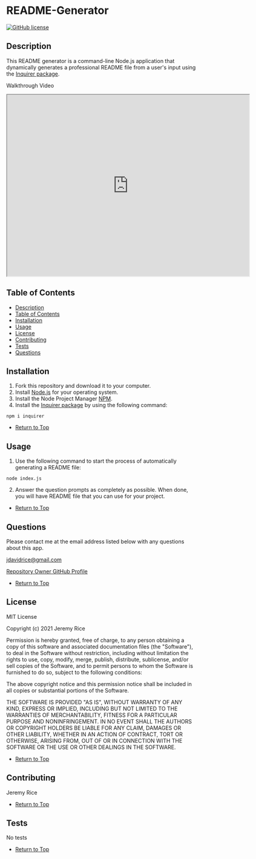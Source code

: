# README-Generator 
[![GitHub license](https://img.shields.io/github/license/jdavidrice/README-Generator)](https://github.com/jdavidrice/README-Generator/blob/master/LICENSE)
## Description 

This README generator is a command-line Node.js application that dynamically generates a professional README file from a user's input using the [Inquirer package](https://www.npmjs.com/package/inquirer).

Walkthrough Video

<iframe src="https://drive.google.com/file/d/1ckqmNw_jXqsfP2GgDb8lv5rJ2Sq1aI-M/preview" width="640" height="480"></iframe>

## Table of Contents

* [Description](#Description)
* [Table of Contents](#Table-of-Contents)
* [Installation](#Installation)
* [Usage](#Usage)
* [License](#License)
* [Contributing](#Contributing)
* [Tests](#Tests)
* [Questions](#Questions)

## Installation

1. Fork this repository and download it to your computer.
2. Install [Node.js](https://nodejs.org/en/download/) for your operating system. 
3. Install the Node Project Manager [NPM](https://docs.npmjs.com/downloading-and-installing-node-js-and-npm).
4. Install the [Inquirer package](https://www.npmjs.com/package/inquirer) by using the following command:
```
npm i inquirer
```
* [Return to Top](#README-Generator)

## Usage 

1. Use the following command to start the process of automatically generating a README file:
```
node index.js
```
2. Answer the question prompts as completely as possible. When done, you will have README file that you can use for your project.  

* [Return to Top](#README-Generator)

## Questions

Please contact me at the email address listed below with any questions about this app. 

[jdavidrice@gmail.com](mailto:jdavidrice@gmail.com)

[Repository Owner GitHub Profile](https://github.com/jdavidrice)

* [Return to Top](#README-Generator)

## License

MIT License

Copyright (c) 2021 Jeremy Rice

Permission is hereby granted, free of charge, to any person obtaining a copy
of this software and associated documentation files (the "Software"), to deal
in the Software without restriction, including without limitation the rights
to use, copy, modify, merge, publish, distribute, sublicense, and/or sell
copies of the Software, and to permit persons to whom the Software is
furnished to do so, subject to the following conditions:

The above copyright notice and this permission notice shall be included in all
copies or substantial portions of the Software.

THE SOFTWARE IS PROVIDED "AS IS", WITHOUT WARRANTY OF ANY KIND, EXPRESS OR
IMPLIED, INCLUDING BUT NOT LIMITED TO THE WARRANTIES OF MERCHANTABILITY,
FITNESS FOR A PARTICULAR PURPOSE AND NONINFRINGEMENT. IN NO EVENT SHALL THE
AUTHORS OR COPYRIGHT HOLDERS BE LIABLE FOR ANY CLAIM, DAMAGES OR OTHER
LIABILITY, WHETHER IN AN ACTION OF CONTRACT, TORT OR OTHERWISE, ARISING FROM,
OUT OF OR IN CONNECTION WITH THE SOFTWARE OR THE USE OR OTHER DEALINGS IN THE
SOFTWARE.

* [Return to Top](#README-Generator)

## Contributing

  Jeremy Rice

* [Return to Top](#README-Generator)

## Tests

No tests

* [Return to Top](#README-Generator)